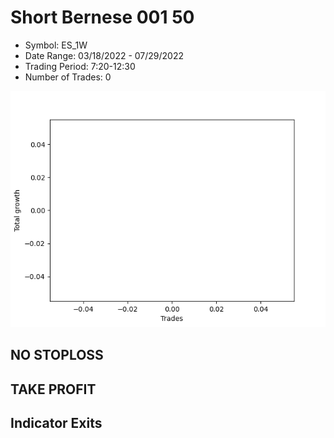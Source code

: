 # Short Bernese 001 50 
- Symbol: ES_1W
- Date Range: 03/18/2022 - 07/29/2022
- Trading Period: 7:20-12:30
- Number of Trades: 0

![Plot](ShortBernese00150ES_1W.png)
## NO STOPLOSS










## TAKE PROFIT






## Indicator Exits


